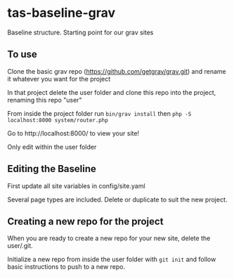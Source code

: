 # tas-baseline-grav
Baseline structure. Starting point for our grav sites

## To use
Clone the basic grav repo (https://github.com/getgrav/grav.git) and rename it whatever you want for the project

In that project delete the user folder and clone this repo into the project, renaming this repo "user"

From inside the project folder run `bin/grav install`
then `php -S localhost:8000 system/router.php`

Go to http://localhost:8000/ to view your site!

Only edit within the user folder


## Editing the Baseline
First update all site variables in config/site.yaml

Several page types are included. Delete or duplicate to suit the new project.


## Creating a new repo for the project
When you are ready to create a new repo for your new site, delete the user/.git.

Initialize a new repo from inside the user folder with `git init` and follow basic instructions to push to a new repo.
